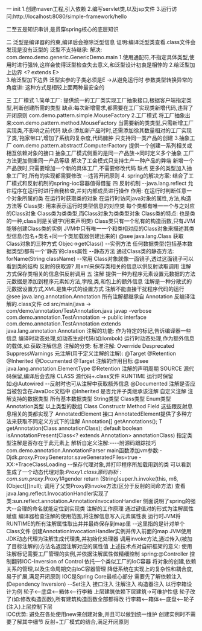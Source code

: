 一 init
    1.创建maven工程,引入依赖
    2.编写servlet类,以及jsp文件
    3.运行访问:http://localhost:8080/simple-framework/hello
    
二至五是知识串讲,是贯穿spring核心的底层知识

二 泛型是编译器的约束,编译后会擦除泛型信息
    证明:编译泛型类查看.class文件会发现是没有泛型的
    泛型不支持继承:
    解决:
    com.demo.demo.generic.GenericDemo.main
        1.使用通配符,不指定具体类型,使用时进行强转,这样会使得泛型检查失去意义,和泛型设计初衷是相悖的
        2.给泛型加上边界   <? extends E>   
        3.给泛型加下边界  泛型实参的子类必须是E  ->从避免运行时 参数类型转换异常的角度讲: 这种方式是相较上面两种最安全的

三 工厂模式
    1.简单工厂:
        提供统一的工厂类实现工厂抽象接口,根据客户端指定类型,判断创建所需的类型
        缺点:每次新增需求,都需要在工厂实现类新增代码,违背了开闭原则
        com.demo.pattern.simple.MouseFactory
    2.工厂模式
        将工厂抽象出来:com.demo.pattern.method.MouseFactory
        当需要新的类类型,只需新增工厂实现类,不影响之前代码
        缺点:添加新产品时时,还需添加徐其数量相对的工厂实现了类,'拖家带口',增加了系统的复杂度,代码臃肿
             只支持同一类产品的创建
    3.抽象工厂
        com.demo.pattern.abstractf.ComputerFactory
        提供一个创建一系列相关或相互依赖对象的接口
            抽象工厂模式侧重的是同一产品族->同时定义多个抽象
            工厂方法更加侧重同一产品等级
        解决了工会模式只支持生产一种产品的弊端
            新增一个产品族时,只需要增加一个新的具体工厂,不需要修改代码
        缺点
            更多的类型加入抽象工厂时,所有的实现都需要修改 --违背开闭原则
    4. spring的解决方案:
        结合了工厂模式和反射机制的spring-ioc容器值得借鉴
四 反射机制  --java.lang.reflect
    允许程序在运行时进行自我检查,并对内部成员进行操作
    作用:
        在运行时判断任意一个对象所属的类
        在运行时获取类的对象
        在运行时访问java对象的属性,方法,构造方法等
    Class类:
        用来表示运行时类型信息的对应类
            每个类都有唯一一个与之对应的Class对象
            Class类为类类型,而Class对象为类类型对象
    Class类的特点:
        也是类的一种,class则是关键字(用来声明类)
        Class类只有一个私有的构造函数,只有JVM能够创建Class类的实例
        JVM中只有唯一一个和类相对应的Class对象来描述其类型信息(包名+类名+同一个类加载器创建出来的)
        @see java.lang.Class
    获取Class对象的三种方式
        Objec->getClass()  --实例方法
        任何数据类型(包括基本数据类型)都有一个'静态'的class属性  --静态方法
        通过Class类的静态方法: forName(String className)   --常用
    Class对象就像一面镜子,透过这面镜子可以看到类的结构
    反射的获取源?
        用xml来保存类相关的信息以供反射读取调用
        注解方式保存类相关的信息供反射调用
五 注解
    提供一种为程序元素设置元数据的方法
        元数据是添加到程序元素如方法,字段,类,和包上的额外信息
        注解是一种分散式的元数据设置方式,XML是集中式的设置方式
        注解不能直接干扰程序代码的运行
    @see java.lang.annotation.Annotation
    所有注解都继承自 Annotation
        反编译注解的.class文件
            cd src/main/java  ->  com/demo/annotation/TestAnnotation.java
        javap -verbose com.demo.annotation.TestAnnotation
            ->  public interface com.demo.annotation.TestAnnotation extends java.lang.annotation.Annotation
    注解的功能:
        作为特定的标记,告诉编译器一些信息
        编译时动态处理,如动态生成代码(如:lombok)
        运行时动态处理,作为额外信息的载体,如:获取注解信息
    注解的分类:
        标准注解: Overrride Desprecated SuppressWarnings
        元注解(用于定义注解的注解): @Target  @Retention  @Inherited @Documented
            @Target 注解的作用目标 
                @see java.lang.annotation.ElementType
            @Retention 注解的声明周期
                SOURCE  源代码保留,编译后会去除 
                CLASS   源代码+.class文件
                RUNTIME 运行时保留  如:@Autowired  --反射时也可从注解中获取额外信息
            @Documented  注解是否应当被包含在JavaDoc文档中
            @Inherited 是否允许子类继承该注解
        自定义注解
            注解支持的数据类型
                所有基本数据类型
                String类型
                Class类型
                Enum类型
                Annotation类型
                以上类型的数组
        Class Constructr Method Field 这些跟反射息息相关的类都实现了 AnnotatedElement 接口
            AnnotatedElement提供了多种方法来获取不同定义方式下的注解
                Annotation[] getAnnotations();
                <T extends Annotation> T getAnnotation(Class<T> annotationClass);
                default boolean isAnnotationPresent(Class<? extends Annotation> annotationClass)   指定类型注解是否存在于此元素上
        解析自定义注解:----附源码跟踪技巧
            com.demo.annotation.AnnotationParser
                main函数添加vm参数:-Djdk.proxy.ProxyGenerator.saveGeneratedFiles=true -XX:+TraceClassLoading    --保存代理对象,并打印程序所加载用到的类
                    可以看到生成了一个动态代理对象:$Proxy1.class
                        源码剖析:com.sun.proxy.$Proxy1#gender   return (String)super.h.invoke(this, m6, (Object[])null);
                            调用了父类Proxy的invoke方法(区分于反射的同命方法)
                                查看java.lang.reflect.InvocationHandler实现了类:sun.reflect.annotation.AnnotationInvocationHandler
                                    侧面说明了spring的强大--合理的命名就能定位到实现类
        注解的工作原理
            通过键值对的形式为注解属性赋值
            编译器检查注解的使用范围,将注解信息写入元素属性表
            运行时JVM将RUNTIME的所有注解属性取出并并最终保存到map里   --这里指的是针对单个Class文件
            创建AnnotationInvocationHandler实例并传入前面的map
            JVM使用JDK动态代理为注解生成代理类,并初始化处理器
            调用invoke方法,通过传入(被加了目标注解的)方法名返回注解对应的属性值
    上述技术点对自研框架的意义:
        使用注解标记需要工厂管理的实例,并依据注解属性做精细控制
            spring:@Controller
    控制翻转IOC-Inversion of Control
        依托一个类似工厂的IoC容器
        将对象的创建,依赖关系的管理,以及生命周期交由IoC容器管理
        降低系统在实现上的复杂性和耦合度,易于扩展,满足开闭原则
        IOC是Spring Core最核心部分
        需要先了解依赖注入(Dependency Inversion)  --Set注入 接口注入 注解注入 构造器注入
            以行李箱设计为例
                轮子<--底盘<--箱体<--行李箱      上层建筑依赖下层建筑->可维护性低  轮子改了(如:修改构造函数),所有建筑构造函数全部都得改
                行李箱<--箱体<--底盘<--轮子      (注入)上层控制下层          
        IOC优势:
            避免在各处使用new来创建对象,并且可以做到统一维护
            创建实例时不需要了解其中细节
            反射+工厂模式的结合,满足开闭原则
            